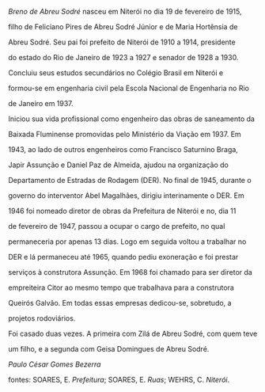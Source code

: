 

*Breno de Abreu Sodré* nasceu em Niterói no dia 19 de fevereiro de 1915,

filho de Feliciano Pires de Abreu Sodré Júnior e de Maria Hortênsia de

Abreu Sodré. Seu pai foi prefeito de Niterói de 1910 a 1914, presidente

do estado do Rio de Janeiro de 1923 a 1927 e senador de 1928 a 1930.



Concluiu seus estudos secundários no Colégio Brasil em Niterói e

formou-se em engenharia civil pela Escola Nacional de Engenharia no Rio

de Janeiro em 1937.



Iniciou sua vida profissional como engenheiro das obras de saneamento da

Baixada Fluminense promovidas pelo Ministério da Viação em 1937. Em

1943, ao lado de outros engenheiros como Francisco Saturnino Braga,

Japir Assunção e Daniel Paz de Almeida, ajudou na organização do

Departamento de Estradas de Rodagem (DER). No final de 1945, durante o

governo do interventor Abel Magalhães, dirigiu interinamente o DER. Em

1946 foi nomeado diretor de obras da Prefeitura de Niterói e no, dia 11

de fevereiro de 1947, passou a ocupar o cargo de prefeito, no qual

permaneceria por apenas 13 dias. Logo em seguida voltou a trabalhar no

DER e lá permaneceu até 1965, quando pediu exoneração e foi prestar

serviços à construtora Assunção. Em 1968 foi chamado para ser diretor da

empreiteira Citor ao mesmo tempo que trabalhava para a construtora

Queirós Galvão. Em todas essas empresas dedicou-se, sobretudo, a

projetos rodoviários.



Foi casado duas vezes. A primeira com Zilá de Abreu Sodré, com quem teve

um filho, e a segunda com Geisa Domingues de Abreu Sodré.



*Paulo César Gomes Bezerra*



fontes: SOARES, E. *Prefeitura*; SOARES, E. *Ruas*; WEHRS, C. *Niterói*.

